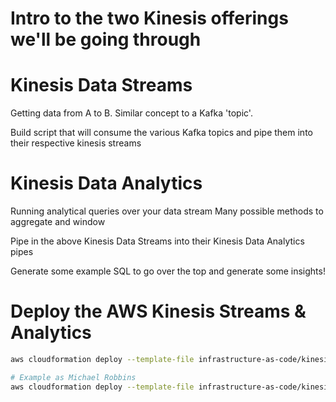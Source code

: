 # Intro to the two Kinesis offerings we'll be going through

# Kinesis Data Streams
Getting data from A to B.
Similar concept to a Kafka 'topic'.

Build script that will consume the various Kafka topics and pipe them into their respective kinesis streams


# Kinesis Data Analytics
Running analytical queries over your data stream
Many possible methods to aggregate and window


Pipe in the above Kinesis Data Streams into their Kinesis Data Analytics pipes

Generate some example SQL to go over the top and generate some insights!



# Deploy the AWS Kinesis Streams & Analytics
```bash
aws cloudformation deploy --template-file infrastructure-as-code/kinesis-streams.yml --stack-name streaming-<your-name>-kinesis-streams --parameter-overrides "ResourcePrefix=streaming-<your-name>" --capabilities CAPABILITY_IAM CAPABILITY_NAMED_IAM

# Example as Michael Robbins
aws cloudformation deploy --template-file infrastructure-as-code/kinesis-streams.yml --stack-name streaming-michaelr-kinesis-streams --parameter-overrides "ResourcePrefix=streaming-michaelr" --capabilities CAPABILITY_IAM CAPABILITY_NAMED_IAM
```
